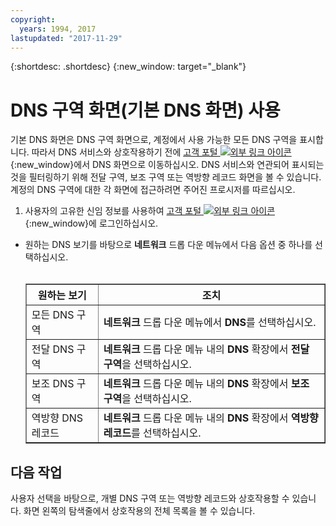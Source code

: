 ```yaml
---
copyright:
  years: 1994, 2017
lastupdated: "2017-11-29"
---
```


{:shortdesc: .shortdesc}
{:new_window: target="_blank"}

# DNS 구역 화면(기본 DNS 화면) 사용

 기본 DNS 화면은 DNS 구역 화면으로, 계정에서 사용 가능한 모든 DNS 구역을 표시합니다. 따라서 DNS 서비스와 상호작용하기 전에 [고객 포털 ![외부 링크 아이콘](../../icons/launch-glyph.svg "외부 링크 아이콘")](https://control.softlayer.com/){:new_window}에서 DNS 화면으로 이동하십시오. DNS 서비스와 연관되어 표시되는 것을 필터링하기 위해 전달 구역, 보조 구역 또는 역방향 레코드 화면을 볼 수 있습니다. 계정의 DNS 구역에 대한 각 화면에 접근하려면 주어진 프로시저를 따르십시오. 

1. 사용자의 고유한 신임 정보를 사용하여 [고객 포털 ![외부 링크 아이콘](../../icons/launch-glyph.svg "외부 링크 아이콘")](https://control.softlayer.com/){:new_window}에 로그인하십시오. 
* 원하는 DNS 보기를 바탕으로 **네트워크** 드롭 다운 메뉴에서 다음 옵션 중 하나를 선택하십시오. <br/><br/><table border="1"><tbody><tr><th>원하는 보기</th><th>조치</th></tr><tr><td>모든 DNS 구역</td><td><strong>네트워크</strong> 드롭 다운 메뉴에서 <strong>DNS</strong>를 선택하십시오. </td></tr><tr><td>전달 DNS 구역</td><td><strong>네트워크</strong> 드롭 다운 메뉴 내의 <strong>DNS</strong> 확장에서 <strong>전달 구역</strong>을 선택하십시오. </td></tr><tr><td>보조 DNS 구역</td><td><strong>네트워크</strong> 드롭 다운 메뉴 내의 <strong>DNS</strong> 확장에서 <strong>보조 구역</strong>을 선택하십시오. </td></tr><tr><td>역방향 DNS 레코드</td><td><strong>네트워크</strong> 드롭 다운 메뉴 내의 <strong>DNS</strong> 확장에서 <strong>역방향 레코드</strong>를 선택하십시오. </td></tr></tbody></table>

## 다음 작업

사용자 선택을 바탕으로, 개별 DNS 구역 또는 역방향 레코드와 상호작용할 수 있습니다. 화면 왼쪽의 탐색줄에서 상호작용의 전체 목록을 볼 수 있습니다. 
